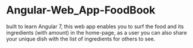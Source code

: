 # Angular-Web_App-FoodBook
built to learn Angular 7, this web app enables you to surf the food and its ingredients (with amount) in the home-page, as a user you can also share your unique dish with the list of ingredients for others to see.
